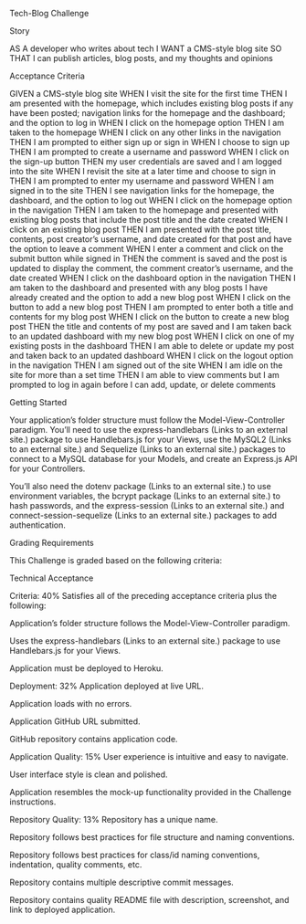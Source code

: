 Tech-Blog Challenge

Story

AS A developer who writes about tech I WANT a CMS-style blog site SO THAT I can publish articles, blog posts, and my thoughts and opinions

Acceptance Criteria

GIVEN a CMS-style blog site WHEN I visit the site for the first time THEN I am presented with the homepage, which includes existing blog posts if any have been posted; navigation links for the homepage and the dashboard; and the option to log in WHEN I click on the homepage option THEN I am taken to the homepage WHEN I click on any other links in the navigation THEN I am prompted to either sign up or sign in WHEN I choose to sign up THEN I am prompted to create a username and password WHEN I click on the sign-up button THEN my user credentials are saved and I am logged into the site WHEN I revisit the site at a later time and choose to sign in THEN I am prompted to enter my username and password WHEN I am signed in to the site THEN I see navigation links for the homepage, the dashboard, and the option to log out WHEN I click on the homepage option in the navigation THEN I am taken to the homepage and presented with existing blog posts that include the post title and the date created WHEN I click on an existing blog post THEN I am presented with the post title, contents, post creator’s username, and date created for that post and have the option to leave a comment WHEN I enter a comment and click on the submit button while signed in THEN the comment is saved and the post is updated to display the comment, the comment creator’s username, and the date created WHEN I click on the dashboard option in the navigation THEN I am taken to the dashboard and presented with any blog posts I have already created and the option to add a new blog post WHEN I click on the button to add a new blog post THEN I am prompted to enter both a title and contents for my blog post WHEN I click on the button to create a new blog post THEN the title and contents of my post are saved and I am taken back to an updated dashboard with my new blog post WHEN I click on one of my existing posts in the dashboard THEN I am able to delete or update my post and taken back to an updated dashboard WHEN I click on the logout option in the navigation THEN I am signed out of the site WHEN I am idle on the site for more than a set time THEN I am able to view comments but I am prompted to log in again before I can add, update, or delete comments

Getting Started

Your application’s folder structure must follow the Model-View-Controller paradigm. You’ll need to use the express-handlebars (Links to an external site.) package to use Handlebars.js for your Views, use the MySQL2 (Links to an external site.) and Sequelize (Links to an external site.) packages to connect to a MySQL database for your Models, and create an Express.js API for your Controllers.

You’ll also need the dotenv package (Links to an external site.) to use environment variables, the bcrypt package (Links to an external site.) to hash passwords, and the express-session (Links to an external site.) and connect-session-sequelize (Links to an external site.) packages to add authentication.

Grading Requirements

This Challenge is graded based on the following criteria:

Technical Acceptance

Criteria: 40% Satisfies all of the preceding acceptance criteria plus the following:

Application’s folder structure follows the Model-View-Controller paradigm.

Uses the express-handlebars (Links to an external site.) package to use Handlebars.js for your Views.

Application must be deployed to Heroku.

Deployment: 32% Application deployed at live URL.

Application loads with no errors.

Application GitHub URL submitted.

GitHub repository contains application code.

Application Quality: 15% User experience is intuitive and easy to navigate.

User interface style is clean and polished.

Application resembles the mock-up functionality provided in the Challenge instructions.

Repository Quality: 13% Repository has a unique name.

Repository follows best practices for file structure and naming conventions.

Repository follows best practices for class/id naming conventions, indentation, quality comments, etc.

Repository contains multiple descriptive commit messages.

Repository contains quality README file with description, screenshot, and link to deployed application.